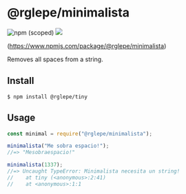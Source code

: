 # @rglepe/minimalista

![npm (scoped)](https://img.shields.io/npm/v/@rglepe/minimalista) ![](https://img.shields.io/bundlephobia/min/@rglepe/minimalista.svg)

(https://www.npmjs.com/package/@rglepe/minimalista)

Removes all spaces from a string.

## Install

```
$ npm install @rglepe/tiny
```

## Usage

```js
const minimal = require("@rglepe/minimalista");

minimalista("Me sobra espacio!");
//=> "Mesobraespacio!"

minimalista(1337);
//=> Uncaught TypeError: Minimalista necesita un string!
//    at tiny (<anonymous>:2:41)
//    at <anonymous>:1:1
```
